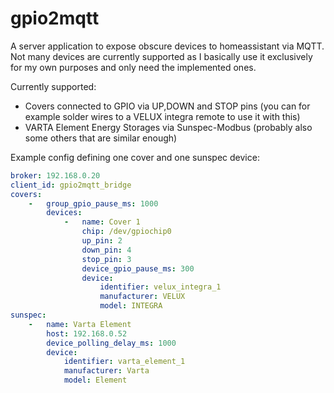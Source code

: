 # gpio2mqtt

A server application to expose obscure devices to homeassistant via MQTT.
Not many devices are currently supported as I basically use it exclusively for my own purposes
and only need the implemented ones.

Currently supported:
- Covers connected to GPIO via UP,DOWN and STOP pins (you can for example solder wires to a VELUX integra remote to use it with this)
- VARTA Element Energy Storages via Sunspec-Modbus (probably also some others that are similar enough)

Example config defining one cover and one sunspec device:
```yaml
broker: 192.168.0.20
client_id: gpio2mqtt_bridge
covers:
    -   group_gpio_pause_ms: 1000
        devices:
            -   name: Cover 1
                chip: /dev/gpiochip0
                up_pin: 2
                down_pin: 4
                stop_pin: 3
                device_gpio_pause_ms: 300
                device:
                    identifier: velux_integra_1
                    manufacturer: VELUX
                    model: INTEGRA
sunspec:
    -   name: Varta Element
        host: 192.168.0.52
        device_polling_delay_ms: 1000
        device:
            identifier: varta_element_1
            manufacturer: Varta
            model: Element
```
